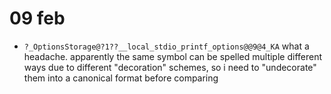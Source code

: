 # 09 feb

- `?_OptionsStorage@?1??__local_stdio_printf_options@@9@4_KA` what a headache.
  apparently the same symbol can be spelled multiple different ways due to
  different "decoration" schemes, so i need to "undecorate" them into a
  canonical format before comparing
